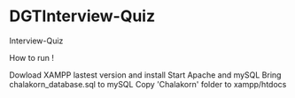 # DGTInterview-Quiz
Interview-Quiz

How to run !

Dowload XAMPP lastest version and install
Start Apache and mySQL
Bring chalakorn_database.sql to mySQL
Copy 'Chalakorn' folder to xampp/htdocs
